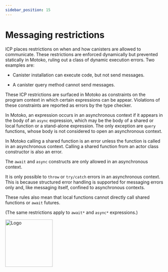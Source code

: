 ```yaml
---
sidebar_position: 15
---
```


# Messaging restrictions



ICP places restrictions on when and how canisters are allowed to communicate. These restrictions are enforced dynamically but prevented statically in Motoko, ruling out a class of dynamic execution errors. Two examples are:

-   Canister installation can execute code, but not send messages.

-   A canister query method cannot send messages.

These ICP restrictions are surfaced in Motoko as constraints on the program context in which certain expressions can be appear.
Violations of these constraints are reported as errors by the type checker.

In Motoko, an expression occurs in an asynchronous context if it appears in the body of an `async` expression, which may be the body of a shared or local function or a stand-alone expression. The only exception are `query` functions, whose body is not considered to open an asynchronous context.

In Motoko calling a shared function is an error unless the function is called in an asynchronous context. Calling a shared function from an actor class constructor is also an error.

The `await` and `async` constructs are only allowed in an asynchronous context.

It is only possible to `throw` or `try/catch` errors in an asynchronous context. This is because structured error handling is supported for messaging errors only and, like messaging itself, confined to asynchronous contexts.

These rules also mean that local functions cannot directly call shared functions or `await` futures.

(The same restrictions apply to `await*` and `async*` expressions.)

<img src="https://github.com/user-attachments/assets/844ca364-4d71-42b3-aaec-4a6c3509ee2e" alt="Logo" width="150" height="150" />